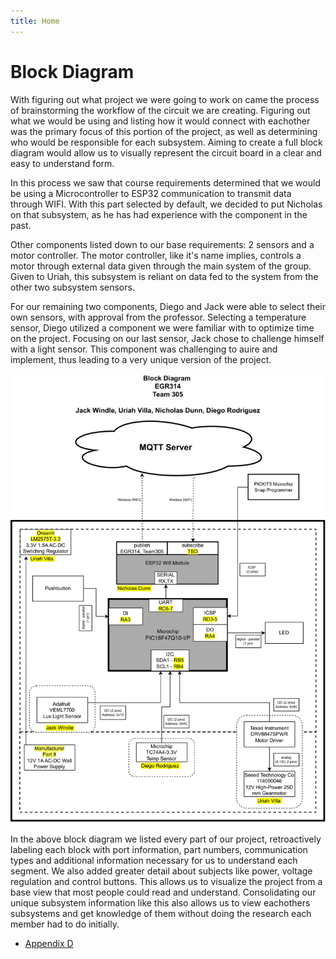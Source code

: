 ```yaml
---
title: Home 
---
```

 
# Block Diagram

  With figuring out what project we were going to work on came the process of brainstorming the workflow of the circuit we are creating. Figuring out what we would be using and listing how it would connect with eachother was the primary focus of this portion of the project, as well as determining who would be responsible for each subsystem. Aiming to create a full block diagram would allow us to visually represent the circuit board in a clear and easy to understand form.

  In this process we saw that course requirements determined that we would be using a Microcontroller to ESP32 communication to transmit data through WIFI. With this part selected by default, we decided to put Nicholas on that subsystem, as he has had experience with the component in the past. 

  Other components listed down to our base requirements: 2 sensors and a motor controller. The motor controller, like it's name implies, controls a motor through external data given through the main system of the group. Given to Uriah, this subsystem is reliant on data fed to the system from the other two subsystem sensors.

  For our remaining two components, Diego and Jack were able to select their own sensors, with approval from the professor. Selecting a temperature sensor, Diego utilized a component we were familiar with to optimize time on the project. Focusing on our last sensor, Jack chose to challenge himself with a light sensor. This component was challenging to auire and implement, thus leading to a very unique version of the project.

![image caption](media/Block-Diagram.drawio.png)

  In the above block diagram we listed every part of our project, retroactively labeling each block with port information, part numbers, communication types and additional information necessary for us to understand each segment. We also added greater detail about subjects like power, voltage regulation and control buttons. This allows us to visualize the project from a base view that most people could read and understand. Consolidating our unique subsystem information like this also allows us to view eachothers subsystems and get knowledge of them without doing the research each member had to do initially.
  
* [Appendix D](/media/Block-Diagram.drawio.png)
  
